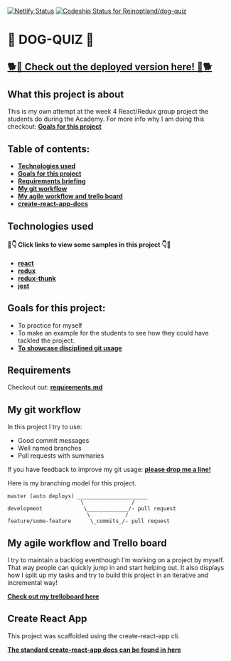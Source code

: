 [![Netlify Status](https://api.netlify.com/api/v1/badges/8a91c235-7004-403c-9efb-2a3bc9065c70/deploy-status)](https://app.netlify.com/sites/dog-quiz/deploys)
[![Codeship Status for Reinoptland/dog-quiz](https://app.codeship.com/projects/085ccd70-27f3-0137-6983-02cf3decfe2e/status?branch=master)](https://app.codeship.com/projects/330677)

# 🐶 DOG-QUIZ 🐶
## [🐕🐩 Check out the deployed version here! 🐩🐕](https://dog-quiz.netlify.com)
## What this project is about

This is my own attempt at the week 4 React/Redux group project the students do during the Academy. For more info why I am doing this checkout: **[Goals for this project](##goals-for-this-project)**

## Table of contents:

- **[Technologies used](#technologies-used)**
- **[Goals for this project](#goals-for-this-project)**
- **[Requirements briefing](#requirements)**
- **[My git workflow](#my-git-workflow)**
- **[My agile workflow and trello board](#my-agile-workflow-and-trello-board)**
- **[create-react-app-docs](#create-react-app)**

## Technologies used

#### 👀👇 Click links to view some samples in this project 👇👀

- **[react](./src/containers/Game.js)**  
- **[redux](./src/reducers/question.js)**  
- **[redux-thunk](./src/actions/api.js)**  
- **[jest](./src/tests/questionReducer.test.js)**  

## Goals for this project:

- To practice for myself
- To make an example for the students to see how they could have tackled the project.
- **[To showcase disciplined git usage](##my-git-workflow)**

## Requirements

Checkout out: **[requirements.md](./requirements.md)**

## My git workflow

In this project I try to use:

- Good commit messages
- Well named branches
- Pull requests with summaries

If you have feedback to improve my git usage: **[please drop me a line!](https://www.linkedin.com/in/rein-op-t-land-295759124/)** 

Here is my branching model for this project.

```
master (auto deploys) ______________________
                       \               /
development             \_____________/- pull request
                         \           /
feature/some-feature      \_commits_/- pull request
```

## My agile workflow and Trello board

I try to maintain a backlog eventhough I'm working on a project by myself. That way people can quickly jump in and start helping out. It also displays how I split up my tasks and try to build this project in an iterative and incremental way!

**[Check out my trelloboard here](https://trello.com/b/3gqJHfb6/dog-quiz)**

## Create React App

This project was scaffolded using the create-react-app cli. 

**[The standard create-react-app docs can be found in here](./create-react-app-docs.md)**




